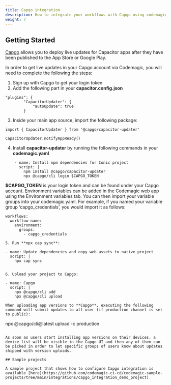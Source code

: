 ```yaml
---
title: Capgo integration
description: How to integrate your workflows with Capgo using codemagic.yaml
weight: 7
---
```


## Getting Started

[Capgo](https://capgo.app/) allows you to deploy live updates for Capacitor apps after they have been published to the App Store or Google Play.

In order to get live updates in your Capgo account via Codemagic, you will need to complete the following the steps:

1. Sign up with Capgo to get your login token
2. Add the following part in your **capacitor.config.json**
```
"plugins": {
        "CapacitorUpdater": {
            "autoUpdate": true
        }
```
3. Inside your main app source, import the following package:
```
import { CapacitorUpdater } from '@capgo/capacitor-updater'

CapacitorUpdater.notifyAppReady()
```
4. Install **capacitor-updater** by running the following commands in your **codemagic.yaml**
```
    - name: Install npm dependencies for Ionic project
      script: |
        npm install @capgo/capacitor-updater
        npx @capgo/cli login $CAPGO_TOKEN
```
**$CAPGO_TOKEN** is your login token and can be found under your Capgo account. Environment variables can be added in the Codemagic web app using the Environment variables tab. You can then import your variable groups into your codemagic.yaml. For example, if you named your variable group ‘capgo_credentials’, you would import it as follows:

```
workflows:
  workflow-name:
    environment:
      groups:
        - capgo_credentials

5. Run **npx cap sync**:
```
    - name: Update dependencies and copy web assets to native project
      script: |
        npx cap sync
```

6. Upload your project to Capgo:
```
    - name: Capgo
      script: |
        npx @capgo/cli add 
        npx @capgo/cli upload
```
When uploading app versions to **Capgo**, executing the following command will submit updates to all user (if production channel is set to public):
```
npx @capgo/cli@latest upload -c production
```

As soon as users start installing app versions on their devices, a device list will be visible in the Capgo UI and then any of them can be picked in order to let specific groups of users know about updates shipped with version uploads.

## Sample projects

A sample project that shows how to configure Capgo integration is available [here](https://github.com/codemagic-ci-cd/codemagic-sample-projects/tree/main/integrations/capgo_integration_demo_project)
